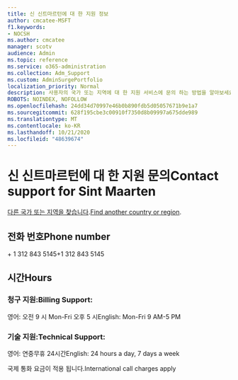 ```yaml
---
title: 신 신트마르턴에 대 한 지원 정보
author: cmcatee-MSFT
f1.keywords:
- NOCSH
ms.author: cmcatee
manager: scotv
audience: Admin
ms.topic: reference
ms.service: o365-administration
ms.collection: Adm_Support
ms.custom: AdminSurgePortfolio
localization_priority: Normal
description: 사용자의 국가 또는 지역에 대 한 지원 서비스에 문의 하는 방법을 알아보세요.
ROBOTS: NOINDEX, NOFOLLOW
ms.openlocfilehash: 24dd34d70997e46b0b890fdb5d05057671b9e1a7
ms.sourcegitcommit: 628f195cbe3c00910f7350d8b09997a675dde989
ms.translationtype: MT
ms.contentlocale: ko-KR
ms.lasthandoff: 10/21/2020
ms.locfileid: "48639674"
---
```

# <a name="contact-support-for-sint-maarten"></a><span data-ttu-id="3ff91-103">신 신트마르턴에 대 한 지원 문의</span><span class="sxs-lookup"><span data-stu-id="3ff91-103">Contact support for Sint Maarten</span></span>

<span data-ttu-id="3ff91-104">[다른 국가 또는 지역을 찾습니다](../contact-support-for-business-products.md).</span><span class="sxs-lookup"><span data-stu-id="3ff91-104">[Find another country or region](../contact-support-for-business-products.md).</span></span>

## <a name="phone-number"></a><span data-ttu-id="3ff91-105">전화 번호</span><span class="sxs-lookup"><span data-stu-id="3ff91-105">Phone number</span></span>
<span data-ttu-id="3ff91-106">+ 1 312 843 5145</span><span class="sxs-lookup"><span data-stu-id="3ff91-106">+1 312 843 5145</span></span>

## <a name="hours"></a><span data-ttu-id="3ff91-107">시간</span><span class="sxs-lookup"><span data-stu-id="3ff91-107">Hours</span></span>
### <a name="billing-support"></a><span data-ttu-id="3ff91-108">청구 지원:</span><span class="sxs-lookup"><span data-stu-id="3ff91-108">Billing Support:</span></span>

<span data-ttu-id="3ff91-109">영어: 오전 9 시 Mon-Fri 오후 5 시</span><span class="sxs-lookup"><span data-stu-id="3ff91-109">English: Mon-Fri 9 AM-5 PM</span></span>

### <a name="technical-support"></a><span data-ttu-id="3ff91-110">기술 지원:</span><span class="sxs-lookup"><span data-stu-id="3ff91-110">Technical Support:</span></span>

<span data-ttu-id="3ff91-111">영어: 연중무휴 24시간</span><span class="sxs-lookup"><span data-stu-id="3ff91-111">English: 24 hours a day, 7 days a week</span></span>

<span data-ttu-id="3ff91-112">국제 통화 요금이 적용 됩니다.</span><span class="sxs-lookup"><span data-stu-id="3ff91-112">International call charges apply</span></span>

